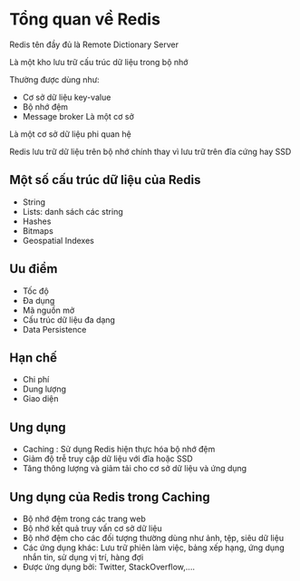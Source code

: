 # Tổng quan về Redis

Redis tên đầy đủ là Remote Dictionary Server

Là một kho lưu trữ cấu trúc dữ liệu trong bộ nhớ

Thường được dùng như:

+ Cơ sở dữ liệu key-value
+ Bộ nhớ đệm
+ Message broker
  Là một cơ sở

Là một cơ sở dữ liệu phi quan hệ

Redis lưu trữ dữ liệu trên bộ nhớ chính thay vì lưu trữ trên đĩa cứng hay SSD

## Một số cấu trúc dữ liệu của Redis

+ String
+ Lists: danh sách các string
+ Hashes
+ Bitmaps
+ Geospatial Indexes

## Uu điểm

+ Tốc độ
+ Đa dụng
+ Mã nguồn mở
+ Cấu trúc dữ liệu đa dạng
+ Data Persistence

## Hạn chế 

+ Chi phí
+ Dung lượng
+ Giao diện

## Ung dụng

+ Caching : Sử dụng Redis hiện thực hóa bộ nhớ đệm
+ Giảm độ trễ truy cập dữ liệu với đĩa hoặc SSD
+ Tăng thông lượng và giảm tải cho cơ sở dữ liệu và ứng dụng

## Ung dụng của Redis trong Caching

+ Bộ nhớ đệm trong các trang web
+ Bộ nhớ kết quả truy vấn cơ sở dữ liệu
+ Bộ nhớ đệm cho các đối tượng thường dùng như ảnh, tệp, siêu dữ liệu
+ Các ứng dụng khác: Lưu trữ phiên làm việc, bảng xếp hạng, ứng dụng nhắn tin, sử dụng vị trí, hàng đợi
+ Được ứng dụng bởi: Twitter, StackOverflow,....
